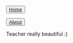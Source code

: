 <head> 
  <link rel="stylesheet" href="styles.css">
</head>

<div class="tab">
<nav id="site-nav">

<button class="tablinks" ><a href="home.html">Home</a></button>

<button class="tablinks"><a href="about.html">About</a></button>

</nav>
 </div>
 <div class="home">
  <p>Teacher really beautiful :)
  </p>
</div>
